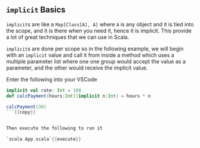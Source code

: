 ## `implicit` Basics

`implicit`s are like a `Map[Class[A], A]` where `A` is any object and it is tied into the scope, and it is there when you need it, hence it is implicit. This provide a lot of great techniques that we can use in Scala.

`implicit`s are done per scope so in the following example, we will begin with an `implicit` value and call it from inside a method which uses a multiple parameter list where one one group would accept the value as a parameter, and the other would receive the implicit value.

Enter the following into your VSCode

```scala
implicit val rate: Int = 100
def calcPayment(hours:Int)(implicit n:Int) = hours * n

calcPayment(30)
```{{copy}}


Then execute the following to run it

`scala App.scala`{{execute}}
